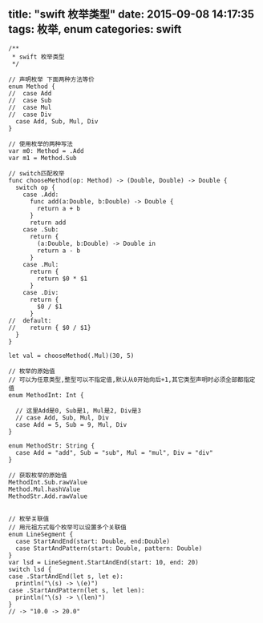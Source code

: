 title: "swift 枚举类型"
date: 2015-09-08 14:17:35
tags: 枚举, enum
categories: swift
---
  
    /**
     * swift 枚举类型
     */

    // 声明枚举 下面两种方法等价
    enum Method {
    //  case Add
    //  case Sub
    //  case Mul
    //  case Div
      case Add, Sub, Mul, Div
    }

    // 使用枚举的两种写法
    var m0: Method = .Add
    var m1 = Method.Sub

    // switch匹配枚举
    func chooseMethod(op: Method) -> (Double, Double) -> Double {
      switch op {
        case .Add:
          func add(a:Double, b:Double) -> Double {
            return a + b
          }
          return add
        case .Sub:
          return {
            (a:Double, b:Double) -> Double in
            return a - b
          }
        case .Mul:
          return {
            return $0 * $1
          }
        case .Div:
          return {
            $0 / $1
          }
    //  default:
    //    return { $0 / $1}
      }
    }

    let val = chooseMethod(.Mul)(30, 5)

    // 枚举的原始值
    // 可以为任意类型,整型可以不指定值,默认从0开始向后+1,其它类型声明时必须全部都指定值
    enum MethodInt: Int {
      
      // 这里Add是0, Sub是1, Mul是2, Div是3
      // case Add, Sub, Mul, Div
      case Add = 5, Sub = 9, Mul, Div
    }

    enum MethodStr: String {
      case Add = "add", Sub = "sub", Mul = "mul", Div = "div"
    }

    // 获取枚举的原始值
    MethodInt.Sub.rawValue
    Method.Mul.hashValue
    MethodStr.Add.rawValue


    // 枚举关联值
    // 用元祖方式每个枚举可以设置多个关联值
    enum LineSegment {
      case StartAndEnd(start: Double, end:Double)
      case StartAndPattern(start: Double, pattern: Double)
    }
    var lsd = LineSegment.StartAndEnd(start: 10, end: 20)
    switch lsd {
    case .StartAndEnd(let s, let e):
      println("\(s) -> \(e)")
    case .StartAndPattern(let s, let len):
      println("\(s) -> \(len)")
    }
    // -> "10.0 -> 20.0"

